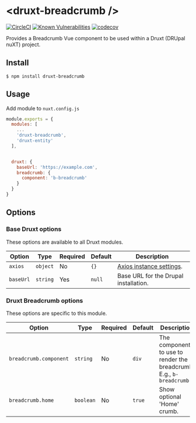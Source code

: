 # \<druxt-breadcrumb />

[![CircleCI](https://circleci.com/gh/Realityloop/druxt-breadcrumb.svg?style=svg)](https://circleci.com/gh/Realityloop/druxt-breadcrumb)
[![Known Vulnerabilities](https://snyk.io/test/github/Realityloop/druxt-breadcrumb/badge.svg?targetFile=package.json)](https://snyk.io/test/github/Realityloop/druxt-breadcrumb?targetFile=package.json)
[![codecov](https://codecov.io/gh/Realityloop/druxt-breadcrumb/branch/develop/graph/badge.svg)](https://codecov.io/gh/Realityloop/druxt-breadcrumb)

Provides a Breadcrumb Vue component to be used within a Druxt (DRUpal nuXT) project.

## Install

`$ npm install druxt-breadcrumb`

## Usage

Add module to `nuxt.config.js`

```js
module.exports = {
  modules: [
    ...
    'druxt-breadcrumb',
    'druxt-entity'
  ],


  druxt: {
    baseUrl: 'https://example.com',
    breadcrumb: {
      component: 'b-breadcrumb'
    }
  }
}
```

## Options

### Base Druxt options

These options are available to all Druxt modules.

| Option | Type | Required | Default | Description |
| --- | --- | --- | --- | --- |
| `axios` | `object` | No | `{}` | [Axios instance settings](https://github.com/axios/axios#axioscreateconfig). |
| `baseUrl` | `string` | Yes | `null` | Base URL for the Drupal installation. |

### Druxt Breadcrumb options

These options are specific to this module.

| Option | Type | Required | Default | Description |
| --- | --- | --- | --- | --- |
| `breadcrumb.component` | `string` | No | `div` | The component to use to render the breadcrumb. E.g., `b-breadcrumb` |
| `breadcrumb.home` | `boolean` | No | `true` | Show optional 'Home' crumb. |
